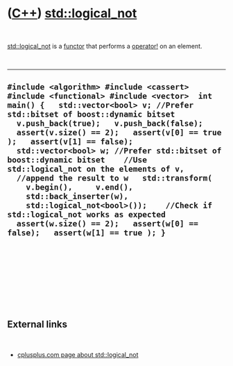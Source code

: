 
 

 

 

 

 

([C++](Cpp.md)) [std::logical\_not](CppStdLogical_not.md)
========================================================

 

[std::logical\_not](CppStdLogical_not.md) is a [functor](CppFunctor.md)
that performs a [operator!](CppOperatorLogicalNot.md) on an element.

 

  --------------------------------------------------------------------------------------------------------------------------------------------------------------------------------------------------------------------------------------------------------------------------------------------------------------------------------------------------------------------------------------------------------------------------------------------------------------------------------------------------------------------------------------------------------------------------------------------------------------------------------------------------------------------------------------
  ` #include <algorithm> #include <cassert> #include <functional> #include <vector>  int main() {   std::vector<bool> v; //Prefer std::bitset of boost::dynamic bitset   v.push_back(true);   v.push_back(false);    assert(v.size() == 2);   assert(v[0] == true );   assert(v[1] == false);    std::vector<bool> w; //Prefer std::bitset of boost::dynamic bitset    //Use std::logical_not on the elements of v,   //append the result to w   std::transform(     v.begin(),     v.end(),     std::back_inserter(w),     std::logical_not<bool>());    //Check if std::logical_not works as expected   assert(w.size() == 2);   assert(w[0] == false);   assert(w[1] == true ); } `
  --------------------------------------------------------------------------------------------------------------------------------------------------------------------------------------------------------------------------------------------------------------------------------------------------------------------------------------------------------------------------------------------------------------------------------------------------------------------------------------------------------------------------------------------------------------------------------------------------------------------------------------------------------------------------------------

 

 

 

 

 

External links
--------------

 

-   [cplusplus.com page about
    std::logical\_not](http://www.cplusplus.com/reference/std/functional/logical_not)

 

 

 

 

 

 

